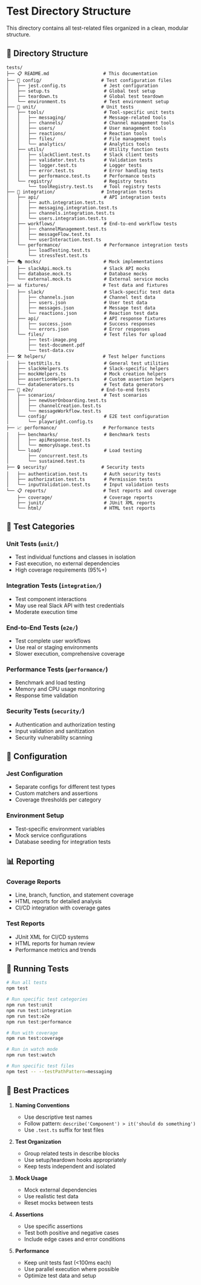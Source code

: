 # Test Directory Structure

This directory contains all test-related files organized in a clean, modular structure.

## 📁 Directory Structure

```
tests/
├── 📋 README.md                    # This documentation
├── 🔧 config/                      # Test configuration files
│   ├── jest.config.ts              # Jest configuration
│   ├── setup.ts                    # Global test setup
│   ├── teardown.ts                 # Global test teardown
│   └── environment.ts              # Test environment setup
├── 🧪 unit/                        # Unit tests
│   ├── tools/                      # Tool-specific unit tests
│   │   ├── messaging/              # Message-related tools
│   │   ├── channels/               # Channel management tools
│   │   ├── users/                  # User management tools
│   │   ├── reactions/              # Reaction tools
│   │   ├── files/                  # File management tools
│   │   └── analytics/              # Analytics tools
│   ├── utils/                      # Utility function tests
│   │   ├── slackClient.test.ts     # Slack client tests
│   │   ├── validator.test.ts       # Validation tests
│   │   ├── logger.test.ts          # Logger tests
│   │   ├── error.test.ts           # Error handling tests
│   │   └── performance.test.ts     # Performance tests
│   └── registry/                   # Registry tests
│       └── toolRegistry.test.ts    # Tool registry tests
├── 🔗 integration/                 # Integration tests
│   ├── api/                        # API integration tests
│   │   ├── auth.integration.test.ts
│   │   ├── messaging.integration.test.ts
│   │   ├── channels.integration.test.ts
│   │   └── users.integration.test.ts
│   ├── workflows/                  # End-to-end workflow tests
│   │   ├── channelManagement.test.ts
│   │   ├── messageFlow.test.ts
│   │   └── userInteraction.test.ts
│   └── performance/                # Performance integration tests
│       ├── loadTesting.test.ts
│       └── stressTest.test.ts
├── 🎭 mocks/                       # Mock implementations
│   ├── slackApi.mock.ts            # Slack API mocks
│   ├── database.mock.ts            # Database mocks
│   └── external.mock.ts            # External service mocks
├── 📊 fixtures/                    # Test data and fixtures
│   ├── slack/                      # Slack-specific test data
│   │   ├── channels.json           # Channel test data
│   │   ├── users.json              # User test data
│   │   ├── messages.json           # Message test data
│   │   └── reactions.json          # Reaction test data
│   ├── api/                        # API response fixtures
│   │   ├── success.json            # Success responses
│   │   └── errors.json             # Error responses
│   └── files/                      # Test files for upload
│       ├── test-image.png
│       ├── test-document.pdf
│       └── test-data.csv
├── 🛠️ helpers/                     # Test helper functions
│   ├── testUtils.ts                # General test utilities
│   ├── slackHelpers.ts             # Slack-specific helpers
│   ├── mockHelpers.ts              # Mock creation helpers
│   ├── assertionHelpers.ts         # Custom assertion helpers
│   └── dataGenerators.ts           # Test data generators
├── 🎯 e2e/                         # End-to-end tests
│   ├── scenarios/                  # Test scenarios
│   │   ├── newUserOnboarding.test.ts
│   │   ├── channelCreation.test.ts
│   │   └── messageWorkflow.test.ts
│   └── config/                     # E2E test configuration
│       └── playwright.config.ts
├── 📈 performance/                 # Performance tests
│   ├── benchmarks/                 # Benchmark tests
│   │   ├── apiResponse.test.ts
│   │   └── memoryUsage.test.ts
│   └── load/                       # Load testing
│       ├── concurrent.test.ts
│       └── sustained.test.ts
├── 🔒 security/                    # Security tests
│   ├── authentication.test.ts      # Auth security tests
│   ├── authorization.test.ts       # Permission tests
│   └── inputValidation.test.ts     # Input validation tests
└── 📋 reports/                     # Test reports and coverage
    ├── coverage/                   # Coverage reports
    ├── junit/                      # JUnit XML reports
    └── html/                       # HTML test reports
```

## 🎯 Test Categories

### Unit Tests (`unit/`)
- Test individual functions and classes in isolation
- Fast execution, no external dependencies
- High coverage requirements (95%+)

### Integration Tests (`integration/`)
- Test component interactions
- May use real Slack API with test credentials
- Moderate execution time

### End-to-End Tests (`e2e/`)
- Test complete user workflows
- Use real or staging environments
- Slower execution, comprehensive coverage

### Performance Tests (`performance/`)
- Benchmark and load testing
- Memory and CPU usage monitoring
- Response time validation

### Security Tests (`security/`)
- Authentication and authorization testing
- Input validation and sanitization
- Security vulnerability scanning

## 🔧 Configuration

### Jest Configuration
- Separate configs for different test types
- Custom matchers and assertions
- Coverage thresholds per category

### Environment Setup
- Test-specific environment variables
- Mock service configurations
- Database seeding for integration tests

## 📊 Reporting

### Coverage Reports
- Line, branch, function, and statement coverage
- HTML reports for detailed analysis
- CI/CD integration with coverage gates

### Test Reports
- JUnit XML for CI/CD systems
- HTML reports for human review
- Performance metrics and trends

## 🚀 Running Tests

```bash
# Run all tests
npm test

# Run specific test categories
npm run test:unit
npm run test:integration
npm run test:e2e
npm run test:performance

# Run with coverage
npm run test:coverage

# Run in watch mode
npm run test:watch

# Run specific test files
npm test -- --testPathPattern=messaging
```

## 📝 Best Practices

1. **Naming Conventions**
   - Use descriptive test names
   - Follow pattern: `describe('Component') > it('should do something')`
   - Use `.test.ts` suffix for test files

2. **Test Organization**
   - Group related tests in describe blocks
   - Use setup/teardown hooks appropriately
   - Keep tests independent and isolated

3. **Mock Usage**
   - Mock external dependencies
   - Use realistic test data
   - Reset mocks between tests

4. **Assertions**
   - Use specific assertions
   - Test both positive and negative cases
   - Include edge cases and error conditions

5. **Performance**
   - Keep unit tests fast (<100ms each)
   - Use parallel execution where possible
   - Optimize test data and setup
